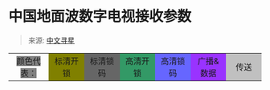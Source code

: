 # 中国地面波数字电视接收参数

> 来源: [中文寻星](http://dtmb.saoing.com)


<table>
  <tbody>
    <tr>
      <td width="115" align="center" height="40">
        <span style="background-color: #808080">颜色代表：</span>
      </td>
      <td width="115" bgcolor="#808000" align="center">
        标清开锁
      </td>
      <td width="115" align="center" bgcolor="#666666">
        标清锁码
      </td>
      <td width="115" bgcolor="#339966" align="center">
        高清开锁
      </td>
      <td width="115" bgcolor="#6666FF" align="center">
        高清锁码
      </td>
      <td width="115" bgcolor="#9933FF" align="center">
        广播&amp;数据
      </td>
      <td width="115" bgcolor="#C0C0C0" align="center">
        传送
      </td>
    </tr>
  </tbody>
</table>
